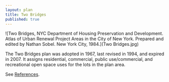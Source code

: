 ```yaml
---
layout: plan
title: Two Bridges
published: true
---
```


<!---![Two Bridges, NYC Department of Housing Preservation and Development. Community Development Progress Report: 1968. Prepared and edited by Nathan Sobel. New York City, 1968.](Two Bridges 1968 I.png)
![Two Bridges, NYC Department of Housing Preservation and Development. Community Development Progress Report: 1968. Prepared and edited by Nathan Sobel. New York City, 1968.](Two Bridges 1968 II.png)-->
![Two Bridges, NYC Department of Housing Preservation and Development. Atlas of Urban Renewal Project Areas in the City of New York. Prepared and edited by Nathan Sobel. New York City, 1984.](Two Bridges.jpg)

The Two Bridges plan was adopted in 1967, last revised in 1994, and expired in 2007. It assigns residential, commercial, public use/commercial, and recreational open space uses for the lots in the plan area.

See [References](http://www.urbanreviewer.org/#page=references.html).
